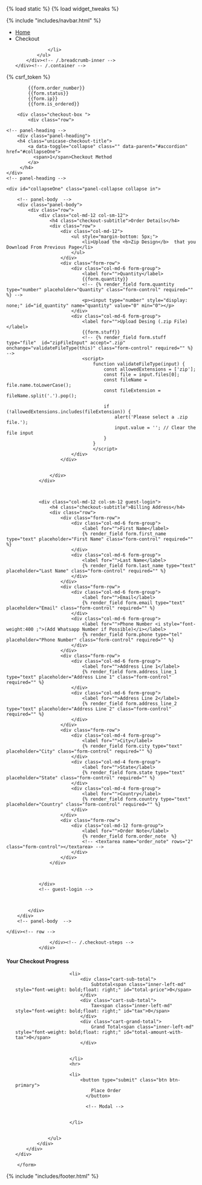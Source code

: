 {% load static %}
{% load widget_tweaks %}

<!DOCTYPE html>
<html lang="en">

<head>
<!-- Meta -->
<meta charset="utf-8">
<meta name="viewport" content="width=device-width, initial-scale=1.0">
<meta name="description" content="">
<meta name="author" content="">
<meta name="keywords" content="MediaCenter, Template, eCommerce">
<meta name="robots" content="all">
<title>{% block title %}{% endblock title %} - Tie</title>

<!-- Bootstrap Core CSS -->
<link rel="stylesheet" href="{% static 'assets/css/bootstrap.min.css' %}">

<!-- Customizable CSS -->
<link rel="stylesheet" href="{% static 'assets/css/main.css' %}">
<link rel="stylesheet" href="{% static 'assets/css/blue.css' %}">
<link rel="stylesheet" href="{% static 'assets/css/owl.carousel.css' %}">
<link rel="stylesheet" href="{% static 'assets/css/owl.transitions.css' %}">
<link rel="stylesheet" href="{% static 'assets/css/animate.min.css' %}">
<link rel="stylesheet" href="{% static 'assets/css/rateit.css' %}">
<link rel="stylesheet" href="{% static 'assets/css/bootstrap-select.min.css' %}">
<link href="{% static 'assets/css/lightbox.css' %}" rel="stylesheet">

<!-- Icons/Glyphs -->
<link rel="stylesheet" href="{% static 'assets/css/font-awesome.css' %}">

<!-- Fonts -->
<link href="https://fonts.googleapis.com/css?family=Barlow:200,300,300i,400,400i,500,500i,600,700,800" rel="stylesheet">
<link href='http://fonts.googleapis.com/css?family=Roboto:300,400,500,700' rel='stylesheet' type='text/css'>
<link href='https://fonts.googleapis.com/css?family=Open+Sans:400,300,400italic,600,600italic,700,700italic,800' rel='stylesheet' type='text/css'>
<link href='https://fonts.googleapis.com/css?family=Montserrat:400,700' rel='stylesheet' type='text/css'>
</head>
<body class="cnt-home">



{% include "includes/navbar.html" %}





<!-- ============================================== HEADER : END ============================================== -->
<div class="breadcrumb">
	<div class="container">
		<div class="breadcrumb-inner">
			<ul class="list-inline list-unstyled">
				<li><a href="#">Home</a></li>
				<li class='active'>Checkout
					
				</li>
			</ul>
		</div><!-- /.breadcrumb-inner -->
	</div><!-- /.container -->
</div><!-- /.breadcrumb -->






<div class="body-content">
	<div class="container">
		<form method="post" enctype="multipart/form-data" >
			{% csrf_token %}


			{{form.order_number}}
			{{form.status}}
			{{form.ip}}
			{{form.is_ordered}}

		<div class="checkout-box ">
			<div class="row">
<div class="col-xs-12 col-sm-6 col-md-6 rht-col">
<div class="panel-group checkout-steps" id="accordion">
						<!-- checkout-step-01  -->
<div class="panel panel-default checkout-step-01">

	<!-- panel-heading -->
		<div class="panel-heading">
    	<h4 class="unicase-checkout-title">
	        <a data-toggle="collapse" class="" data-parent="#accordion" href="#collapseOne">
	          <span>1</span>Checkout Method
			</a>
	     </h4>
    </div>
    <!-- panel-heading -->

	<div id="collapseOne" class="panel-collapse collapse in">

		<!-- panel-body  -->
	    <div class="panel-body">
			<div class="row">		
                <div class="col-md-12 col-sm-12">
                    <h4 class="checkout-subtitle">Order Details</h4>
                    <div class="row">
                        <div class="col-md-12">
                            <ul style="margin-bottom: 5px;">
                                <li>Upload the <b>Zip Design</b>  that you Download From Previous Page</li>
                            </ul>
                        </div>
                        <div class="form-row">
                            <div class="col-md-6 form-group">
                                <label for="">Quantity</label>
								{{form.quantity}}
                                <!-- {% render_field form.quantity type="number" placeholder="Quantity" class="form-control" required="" %} -->
                                <p><input type="number" style="display: none;" id="id_quantity" name="quantity" value="0" min="0"></p>
                            </div>
                            <div class="col-md-6 form-group">
                                <label for="">Upload Desing (.zip File)</label>
								{{form.stuff}}
                                <!-- {% render_field form.stuff type="file"  id="zipFileInput" accept=".zip" onchange="validateFileType(this)" class="form-control" required="" %} -->
                                <script>
                                    function validateFileType(input) {
                                        const allowedExtensions = ['zip'];
                                        const file = input.files[0];
                                        const fileName = file.name.toLowerCase();
                                        const fileExtension = fileName.split('.').pop();
                                    
                                        if (!allowedExtensions.includes(fileExtension)) {
                                            alert('Please select a .zip file.');
                                            input.value = ''; // Clear the file input
                                        }
                                    }
                                    </script>
                            </div>
                        </div>

                       
                    </div>
                </div>


               
				<div class="col-md-12 col-sm-12 guest-login">
					<h4 class="checkout-subtitle">Billing Address</h4>
					<div class="row">
						<div class="form-row">
							<div class="col-md-6 form-group">
								<label for="">First Name</label>
                                {% render_field form.first_name type="text" placeholder="First Name" class="form-control" required="" %}
							</div>
							<div class="col-md-6 form-group">
								<label for="">Last Name</label>
                                {% render_field form.last_name type="text" placeholder="Last Name" class="form-control" required="" %}
							</div>
						</div>
						<div class="form-row">
							<div class="col-md-6 form-group">
								<label for="">Email</label>
                                {% render_field form.email type="text" placeholder="Email" class="form-control" required="" %}
							</div>
							<div class="col-md-6 form-group">
								<label for="">Phone Number <i style="font-weight:400 ;">(Add Whatsapp Number if Possible)</i></label>
                                {% render_field form.phone type="tel" placeholder="Phone Number" class="form-control" required="" %}
							</div>
						</div>
						<div class="form-row">
							<div class="col-md-6 form-group">
								<label for="">Address Line 1</label>
                                {% render_field form.address_line_1 type="text" placeholder="Address Line 1" class="form-control" required="" %}
							</div>
							<div class="col-md-6 form-group">
								<label for="">Address Line 2</label>
                                {% render_field form.address_line_2 type="text" placeholder="Address Line 2" class="form-control" required="" %}
							</div>
						</div>
						<div class="form-row">
							<div class="col-md-4 form-group">
								<label for="">City</label>
                                {% render_field form.city type="text" placeholder="City" class="form-control" required="" %}
							</div>
							<div class="col-md-4 form-group">
								<label for="">State</label>
                                {% render_field form.state type="text" placeholder="State" class="form-control" required="" %}
							</div>
							<div class="col-md-4 form-group">
								<label for="">Country</label>
                                {% render_field form.country type="text" placeholder="Country" class="form-control" required="" %}
							</div>
						</div>
						<div class="form-row">
							<div class="col-md-12 form-group">
								<label for="">Order Note</label>
                                {% render_field form.order_note  %}
								<!-- <textarea name="order_note" rows="2" class="form-control"></textarea> -->
							</div>
						</div>
					</div>
					

					
				</div>
				<!-- guest-login -->

					

			</div>			
		</div>
		<!-- panel-body  -->

	</div><!-- row -->
</div>
<!-- checkout-step-06  -->
					  	
					</div><!-- /.checkout-steps -->
				</div>
<div class="col-xs-12 col-sm-6 col-md-6 sidebar">
					<!-- checkout-progress-sidebar -->
<div class="checkout-progress-sidebar ">
	<div class="panel-group">
		<div class="panel panel-default">
			<div class="panel-heading">
		    	<h4 class="unicase-checkout-title">Your Checkout Progress</h4>
		    </div>
		    <div class="">
				<ul class="nav nav-checkout-progress list-unstyled">
					
						<li>
							<div class="cart-sub-total">
								Subtotal<span class="inner-left-md" style="font-weight: bold;float: right;" id="total-price">0</span>
							</div>
							<div class="cart-sub-total">
								Tax<span class="inner-left-md" style="font-weight: bold;float: right;" id="tax">0</span>
							</div>
							<div class="cart-grand-total">
								Grand Total<span class="inner-left-md" style="font-weight: bold;float: right;" id="total-amount-with-tax">0</span>
							</div>


						</li>
						<hr>
						
						<li>
							<button type="submit" class="btn btn-primary">
								Place Order
							  </button>
							  
							  <!-- Modal -->
							
								
						</li>
				
					
				</ul>		
			</div>
		</div>
	</div>
</div> 
<!-- checkout-progress-sidebar -->				</div>
			</div><!-- /.row -->
		</div><!-- /.checkout-box -->


		</form>
</div>


{% include "includes/footer.html" %}



<script src="{% static 'assets/js/jquery-1.11.1.min.js' %}"></script>
<script src="{% static 'assets/js/bootstrap.min.js' %}"></script>
<script src="{% static 'assets/js/bootstrap-hover-dropdown.min.js' %}"></script>
<script src="{% static 'assets/js/owl.carousel.min.js' %}"></script>
<script src="{% static 'assets/js/echo.min.js' %}"></script>
<script src="{% static 'assets/js/jquery.easing-1.3.min.js' %}"></script>
<script src="{% static 'assets/js/bootstrap-slider.min.js' %}"></script>
<script src="{% static 'assets/js/jquery.rateit.min.js' %}"></script>
<script src="{% static 'assets/js/lightbox.min.js' %}"></script>
<script src="{% static 'assets/js/bootstrap-select.min.js' %}"></script>
<script src="{% static 'assets/js/wow.min.js' %}"></script>
<script src="{% static 'assets/js/scripts.js' %}"></script>



<script src="https://ajax.googleapis.com/ajax/libs/jquery/3.5.1/jquery.min.js"></script>
<script>


$(document).ready(function() {
    $('#id_quantity').val(0);

    $('#id_quantity').change(function() {
        var quantity = $(this).val();
        var productId = "{{ product.id }}";
        $.ajax({
            url: "{% url 'calculate_total_price' %}",
            data: {
                'product_id': productId,
                'quantity': quantity
            },
            dataType: 'json',
            success: function(data) {
                var totalPrice = parseFloat(data.total_price).toFixed(0);
                var totalAmountWithTax = parseFloat(data.total_amount_with_tax).toFixed(2);
                var tax = parseFloat(data.tax).toFixed(0);

                $('#total-price').text(`${totalPrice} PKR`);
                $('#tax').text(`${tax} PKR`);
                $('#total-amount-with-tax').text(`${totalAmountWithTax} PKR`);
            }
        });
    });

    $('form').submit(function(e) {
        var quantity = $('#id_quantity').val();
        if (quantity <= 0) {
            alert('Quantity must be 1 or greater.');
            e.preventDefault(); 
        }
    });
});




</script>
</body>

</html>